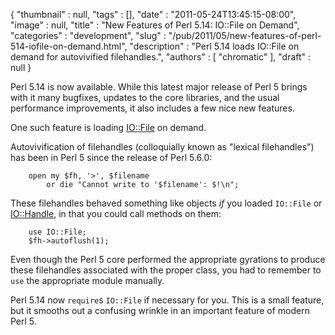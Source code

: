 {
   "thumbnail" : null,
   "tags" : [],
   "date" : "2011-05-24T13:45:15-08:00",
   "image" : null,
   "title" : "New Features of Perl 5.14: IO::File on Demand",
   "categories" : "development",
   "slug" : "/pub/2011/05/new-features-of-perl-514-iofile-on-demand.html",
   "description" : "Perl 5.14 loads IO::File on demand for autovivified filehandles.",
   "authors" : [
      "chromatic"
   ],
   "draft" : null
}



Perl 5.14 is now available. While this latest major release of Perl 5 brings with it many bugfixes, updates to the core libraries, and the usual performance improvements, it also includes a few nice new features.

One such feature is loading [IO::File](https://metacpan.org/pod/IO::File) on demand.

Autovivification of filehandles (colloquially known as "lexical filehandles") has been in Perl 5 since the release of Perl 5.6.0:

        open my $fh, '>', $filename
            or die "Cannot write to '$filename': $!\n";

These filehandles behaved something like objects *if* you loaded `IO::File` or [IO::Handle](https://metacpan.org/pod/IO::Handle), in that you could call methods on them:

        use IO::File;
        $fh->autoflush(1);

Even though the Perl 5 core performed the appropriate gyrations to produce these filehandles associated with the proper class, you had to remember to `use` the appropriate module manually.

Perl 5.14 now `require`s `IO::File` if necessary for you. This is a small feature, but it smooths out a confusing wrinkle in an important feature of modern Perl 5.
